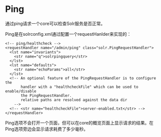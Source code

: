 # Ping #
通过ping请求一个core可以检查Solr服务是否正常。

Ping是在solrconfig.xml通过配置一个requestHanlder来实现的：

	<!-- ping/healthcheck -->
	<requestHandler name="/admin/ping" class="solr.PingRequestHandler">
	  <lst name="invariants">
	    <str name="q">solrpingquery</str>
	  </lst>
	  <lst name="defaults">
	    <str name="echoParams">all</str>
	  </lst>
	  <!-- An optional feature of the PingRequestHandler is to configure the
	       handler with a "healthcheckFile" which can be used to enable/disable
	       the PingRequestHandler.
	       relative paths are resolved against the data dir
	    -->
	  <!-- <str name="healthcheckFile">server-enabled.txt</str> -->
	</requestHandler>

Ping选项不会打开一个页面，但可以在core的概览页面上显示请求的结果。在Ping选项旁边会显示请求耗费了多少毫秒。

